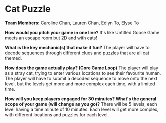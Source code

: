 # Cat Puzzle

**Team Members:** Caroline Chan, Lauren Chan, Edlyn To, Elyse To

**How would you pitch your game in one line?**
It's like Untitled Goose Game meets an escape room but 2D and with cats!

**What is the key mechanic(s) that make it fun?**
The player will have to decode sequences through different clues and puzzles that are all cat themed. 

**How does the game actually play? (Core Game Loop)**
The player will play as a stray cat, trying to enter various locations to see their favourite human. The player will have to submit a decoded sequence to move onto the next level, but the levels get more and more complex each time, with a limited time. 

**How will you keep players engaged for 30 minutes? What's the general scope of your game (will change as you go)?**
There will be 5 levels, each level having a time minute of 10 minutes. Each level will get more complex, with different locations and puzzles for each level. 
